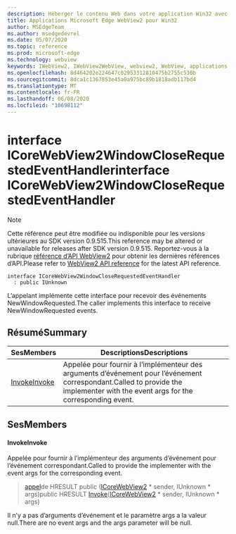 ```yaml
---
description: Héberger le contenu Web dans votre application Win32 avec le contrôle Microsoft Edge WebView2
title: Applications Microsoft Edge WebView2 pour Win32
author: MSEdgeTeam
ms.author: msedgedevrel
ms.date: 05/07/2020
ms.topic: reference
ms.prod: microsoft-edge
ms.technology: webview
keywords: IWebView2, IWebView2WebView, webview2, WebView, applications Win32, Win32, Edge, ICoreWebView2, ICoreWebView2Controller, contrôle de navigateur, html Edge
ms.openlocfilehash: 8d464202e224647c02953312810475b2755c530b
ms.sourcegitcommit: 8dca1c1367853e45a0a975bc89b1818adb117bd4
ms.translationtype: MT
ms.contentlocale: fr-FR
ms.lasthandoff: 06/08/2020
ms.locfileid: "10698112"
---
```

# <span data-ttu-id="9112a-104">interface ICoreWebView2WindowCloseRequestedEventHandler</span><span class="sxs-lookup"><span data-stu-id="9112a-104">interface ICoreWebView2WindowCloseRequestedEventHandler</span></span> 

> [!NOTE]
> <span data-ttu-id="9112a-105">Cette référence peut être modifiée ou indisponible pour les versions ultérieures au SDK version 0.9.515.</span><span class="sxs-lookup"><span data-stu-id="9112a-105">This reference may be altered or unavailable for releases after SDK version 0.9.515.</span></span> <span data-ttu-id="9112a-106">Reportez-vous à la rubrique [référence d’API WebView2](../../../webview2-api-reference.md) pour obtenir les dernières références d’API.</span><span class="sxs-lookup"><span data-stu-id="9112a-106">Please refer to [WebView2 API reference](../../../webview2-api-reference.md) for the latest API reference.</span></span>

```
interface ICoreWebView2WindowCloseRequestedEventHandler
  : public IUnknown
```

<span data-ttu-id="9112a-107">L’appelant implémente cette interface pour recevoir des événements NewWindowRequested.</span><span class="sxs-lookup"><span data-stu-id="9112a-107">The caller implements this interface to receive NewWindowRequested events.</span></span>

## <span data-ttu-id="9112a-108">Résumé</span><span class="sxs-lookup"><span data-stu-id="9112a-108">Summary</span></span>

 <span data-ttu-id="9112a-109">Ses</span><span class="sxs-lookup"><span data-stu-id="9112a-109">Members</span></span>                        | <span data-ttu-id="9112a-110">Descriptions</span><span class="sxs-lookup"><span data-stu-id="9112a-110">Descriptions</span></span>
--------------------------------|---------------------------------------------
[<span data-ttu-id="9112a-111">Invoke</span><span class="sxs-lookup"><span data-stu-id="9112a-111">Invoke</span></span>](#invoke) | <span data-ttu-id="9112a-112">Appelée pour fournir à l’implémenteur des arguments d’événement pour l’événement correspondant.</span><span class="sxs-lookup"><span data-stu-id="9112a-112">Called to provide the implementer with the event args for the corresponding event.</span></span>

## <span data-ttu-id="9112a-113">Ses</span><span class="sxs-lookup"><span data-stu-id="9112a-113">Members</span></span>

#### <span data-ttu-id="9112a-114">Invoke</span><span class="sxs-lookup"><span data-stu-id="9112a-114">Invoke</span></span> 

<span data-ttu-id="9112a-115">Appelée pour fournir à l’implémenteur des arguments d’événement pour l’événement correspondant.</span><span class="sxs-lookup"><span data-stu-id="9112a-115">Called to provide the implementer with the event args for the corresponding event.</span></span>

> <span data-ttu-id="9112a-116">[appel](#invoke)de HRESULT public ([ICoreWebView2](icorewebview2.md) \* sender, IUnknown \* args)</span><span class="sxs-lookup"><span data-stu-id="9112a-116">public HRESULT [Invoke](#invoke)([ICoreWebView2](icorewebview2.md) \* sender, IUnknown \* args)</span></span>

<span data-ttu-id="9112a-117">Il n’y a pas d’arguments d’événement et le paramètre args a la valeur null.</span><span class="sxs-lookup"><span data-stu-id="9112a-117">There are no event args and the args parameter will be null.</span></span>

